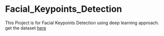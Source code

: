 # Facial_Keypoints_Detection
This Project is for Facial Keypoints Detection using deep learning approach. get the dataset [here](https://drive.google.com/open?id=1jUxi6fHTO4H9Xw7PWa0mMcyutihhOQAg)